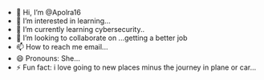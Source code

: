 - 👋 Hi, I’m @Apolra16
- 👀 I’m interested in learning...
- 🌱 I’m currently learning cybersecurity..
- 💞️ I’m looking to collaborate on ...getting a better job
- 📫 How to reach me email...
- 😄 Pronouns: She...
- ⚡ Fun fact: i love going to new places minus the journey in plane or car...

<!---
Apolra16/Apolra16 is a ✨ special ✨ repository because its `README.md` (this file) appears on your GitHub profile.
You can click the Preview link to take a look at your changes.
--->
